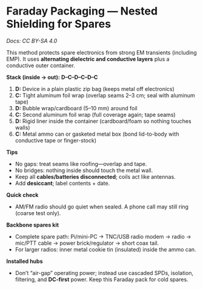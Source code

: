 # Faraday Packaging — Nested Shielding for Spares
*Docs: CC BY-SA 4.0*

This method protects spare electronics from strong EM transients (including EMP). It uses **alternating dielectric and conductive layers** plus a conductive outer container.

**Stack (inside → out):** **D–C–D–C–D–C**
1. **D:** Device in a plain plastic zip bag (keeps metal off electronics)
2. **C:** Tight aluminum foil wrap (overlap seams 2–3 cm; seal with aluminum tape)
3. **D:** Bubble wrap/cardboard (5–10 mm) around foil
4. **C:** Second aluminum foil wrap (full coverage again; tape seams)
5. **D:** Rigid liner inside the container (cardboard/foam so nothing touches walls)
6. **C:** Metal ammo can or gasketed metal box (bond lid-to-body with conductive tape or finger-stock)

**Tips**
- No gaps: treat seams like roofing—overlap and tape.
- No bridges: nothing inside should touch the metal wall.
- Keep all **cables/batteries disconnected**; coils act like antennas.
- Add **desiccant**; label contents + date.

**Quick check**
- AM/FM radio should go quiet when sealed. A phone call may still ring (coarse test only).

**Backbone spares kit**
- Complete spare path: Pi/mini-PC → TNC/USB radio modem → radio → mic/PTT cable → power brick/regulator → short coax tail.
- For larger radios: inner metal cookie tin (insulated) inside the ammo can.

**Installed hubs**
- Don’t “air-gap” operating power; instead use cascaded SPDs, isolation, filtering, and **DC-first** power. Keep this Faraday pack for cold spares.
